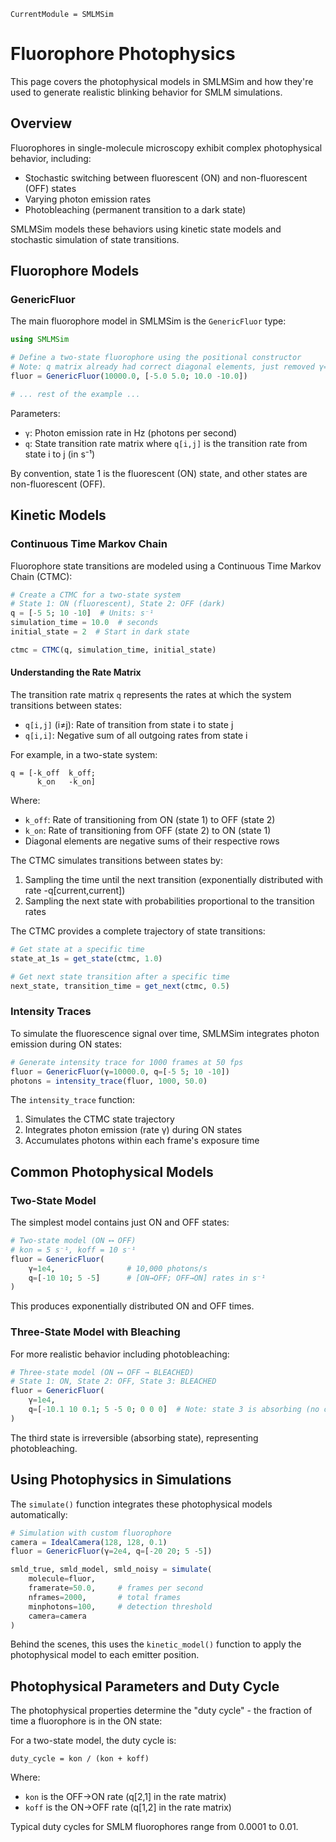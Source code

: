 ```@meta
CurrentModule = SMLMSim
```

# Fluorophore Photophysics

This page covers the photophysical models in SMLMSim and how they're used to generate realistic blinking behavior for SMLM simulations.

## Overview

Fluorophores in single-molecule microscopy exhibit complex photophysical behavior, including:

- Stochastic switching between fluorescent (ON) and non-fluorescent (OFF) states
- Varying photon emission rates
- Photobleaching (permanent transition to a dark state)

SMLMSim models these behaviors using kinetic state models and stochastic simulation of state transitions.

## Fluorophore Models

### GenericFluor

The main fluorophore model in SMLMSim is the `GenericFluor` type:

```julia
using SMLMSim

# Define a two-state fluorophore using the positional constructor
# Note: q matrix already had correct diagonal elements, just removed γ=
fluor = GenericFluor(10000.0, [-5.0 5.0; 10.0 -10.0])

# ... rest of the example ...
```

Parameters:
- `γ`: Photon emission rate in Hz (photons per second)
- `q`: State transition rate matrix where `q[i,j]` is the transition rate from state i to j (in s⁻¹)

By convention, state 1 is the fluorescent (ON) state, and other states are non-fluorescent (OFF).

## Kinetic Models

### Continuous Time Markov Chain

Fluorophore state transitions are modeled using a Continuous Time Markov Chain (CTMC):

```julia
# Create a CTMC for a two-state system
# State 1: ON (fluorescent), State 2: OFF (dark)
q = [-5 5; 10 -10]  # Units: s⁻¹
simulation_time = 10.0  # seconds
initial_state = 2  # Start in dark state

ctmc = CTMC(q, simulation_time, initial_state)
```

#### Understanding the Rate Matrix

The transition rate matrix `q` represents the rates at which the system transitions between states:

- `q[i,j]` (i≠j): Rate of transition from state i to state j
- `q[i,i]`: Negative sum of all outgoing rates from state i

For example, in a two-state system:

```
q = [-k_off  k_off;
      k_on   -k_on]
```

Where:
- `k_off`: Rate of transitioning from ON (state 1) to OFF (state 2)
- `k_on`: Rate of transitioning from OFF (state 2) to ON (state 1)
- Diagonal elements are negative sums of their respective rows

The CTMC simulates transitions between states by:
1. Sampling the time until the next transition (exponentially distributed with rate -q[current,current])
2. Sampling the next state with probabilities proportional to the transition rates

The CTMC provides a complete trajectory of state transitions:

```julia
# Get state at a specific time
state_at_1s = get_state(ctmc, 1.0)

# Get next state transition after a specific time
next_state, transition_time = get_next(ctmc, 0.5)
```

### Intensity Traces

To simulate the fluorescence signal over time, SMLMSim integrates photon emission during ON states:

```julia
# Generate intensity trace for 1000 frames at 50 fps
fluor = GenericFluor(γ=10000.0, q=[-5 5; 10 -10])
photons = intensity_trace(fluor, 1000, 50.0)
```

The `intensity_trace` function:
1. Simulates the CTMC state trajectory
2. Integrates photon emission (rate γ) during ON states
3. Accumulates photons within each frame's exposure time

## Common Photophysical Models

### Two-State Model

The simplest model contains just ON and OFF states:

```julia
# Two-state model (ON ⟷ OFF)
# kon = 5 s⁻¹, koff = 10 s⁻¹
fluor = GenericFluor(
    γ=1e4,                # 10,000 photons/s
    q=[-10 10; 5 -5]      # [ON→OFF; OFF→ON] rates in s⁻¹
)
```

This produces exponentially distributed ON and OFF times.

### Three-State Model with Bleaching

For more realistic behavior including photobleaching:

```julia
# Three-state model (ON ⟷ OFF → BLEACHED)
# State 1: ON, State 2: OFF, State 3: BLEACHED
fluor = GenericFluor(
    γ=1e4,
    q=[-10.1 10 0.1; 5 -5 0; 0 0 0]  # Note: state 3 is absorbing (no outgoing transitions)
)
```

The third state is irreversible (absorbing state), representing photobleaching.

## Using Photophysics in Simulations

The `simulate()` function integrates these photophysical models automatically:

```julia
# Simulation with custom fluorophore
camera = IdealCamera(128, 128, 0.1)
fluor = GenericFluor(γ=2e4, q=[-20 20; 5 -5])

smld_true, smld_model, smld_noisy = simulate(
    molecule=fluor,
    framerate=50.0,     # frames per second
    nframes=2000,       # total frames
    minphotons=100,     # detection threshold
    camera=camera
)
```

Behind the scenes, this uses the `kinetic_model()` function to apply the photophysical model to each emitter position.

## Photophysical Parameters and Duty Cycle

The photophysical properties determine the "duty cycle" - the fraction of time a fluorophore is in the ON state:

For a two-state model, the duty cycle is:
```
duty_cycle = kon / (kon + koff)
```

Where:
- `kon` is the OFF→ON rate (q[2,1] in the rate matrix)
- `koff` is the ON→OFF rate (q[1,2] in the rate matrix)

Typical duty cycles for SMLM fluorophores range from 0.0001 to 0.01.

